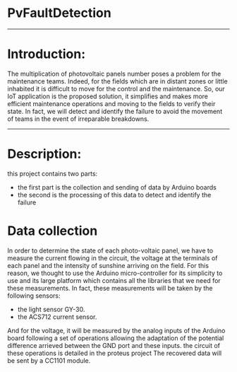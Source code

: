 # PvFaultDetection
______________________________________________________________________________________________________________________________
# Introduction:
The multiplication of photovoltaic panels number poses a problem for the maintenance teams. Indeed, for the fields which are in distant zones or little inhabited it is difficult to move for the control and the maintenance.
So, our IoT application is the proposed solution, it simplifies and makes more efficient maintenance operations and moving to the fields to verify their state. In fact, we will detect and identify the failure to avoid the movement of teams in the event of irreparable breakdowns.
_______________________________________________________________________________________________________________________________
# Description:
this project contains two parts:
- the first part is the collection and sending of data by Arduino boards
- the second is the processing of this data to detect and identify the failure
# Data collection
In order to determine the state of each photo-voltaic panel, we have to measure the current flowing in the circuit, the voltage at the terminals of each panel and the intensity of sunshine arriving on the field. For this reason, we thought to use the Arduino micro-controller for its simplicity to use and its large platform which contains all the libraries that we need for these measurements.
In fact, these measurements will be taken by the following sensors:
- the light sensor GY-30.
- the ACS712 current sensor.

And for the voltage, it will be measured by the analog inputs of the Arduino board following a set of operations allowing the adaptation of the potential difference arrieved between the GND port and these inputs. the circuit of these operations is detailed in the proteus project 
The recovered data will be sent by a CC1101 module.
